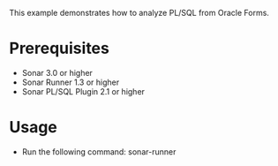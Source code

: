 This example demonstrates how to analyze PL/SQL from Oracle Forms.

Prerequisites
=============
* Sonar 3.0 or higher
* Sonar Runner 1.3 or higher
* Sonar PL/SQL Plugin 2.1 or higher


Usage
=====
* Run the following command: sonar-runner